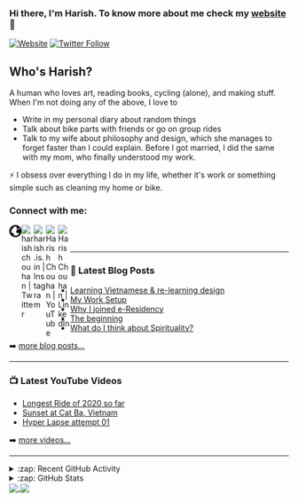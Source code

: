 ### Hi there, I'm Harish. To know more about me check my [website][website] 👋 

[![Website](https://img.shields.io/website?label=harishchouhan.com&style=for-the-badge&url=https%3A%2F%2Fharishchouhan.com)](https://harishchouhan.com)
[![Twitter Follow](https://img.shields.io/twitter/follow/harishchouhan?color=1DA1F2&logo=twitter&style=for-the-badge)](https://twitter.com/intent/follow?original_referer=https%3A%2F%2Fgithub.com%2FcodeSTACKr&screen_name=HarishChouhan)

## Who's Harish?

A human who loves art, reading books, cycling (alone), and making stuff. When I'm not doing any of the above, I love to 

- Write in my personal diary about random things
- Talk about bike parts with friends or go on group rides
- Talk to my wife about philosophy and design, which she manages to forget faster than I could explain. Before I got married, I did the same with my mom, who finally understood my work. 

⚡ I obsess over everything I do in my life, whether it's work or something simple such as cleaning my home or bike.


### Connect with me:

[<img align="left" alt="harishchouhan.com" width="22px" src="https://raw.githubusercontent.com/iconic/open-iconic/master/svg/globe.svg" />][website]
[<img align="left" alt="harishchouhan | Twitter" width="22px" src="https://cdn.jsdelivr.net/npm/simple-icons@v3/icons/twitter.svg" />][twitter]
[<img align="left" alt="harish.is.in | Instagram" width="22px" src="https://cdn.jsdelivr.net/npm/simple-icons@v3/icons/instagram.svg" />][instagram]
[<img align="left" alt="Harish Chouhan | YouTube" width="22px" src="https://cdn.jsdelivr.net/npm/simple-icons@v3/icons/youtube.svg" />][youtube]
[<img align="left" alt="Harish Chouhan | LinkedIn" width="22px" src="https://cdn.jsdelivr.net/npm/simple-icons@v3/icons/linkedin.svg" />][linkedin]

<br />
<br />

---

### 📕 Latest Blog Posts

<!-- BLOG-POST-LIST:START -->
- [Learning Vietnamese &amp; re-learning design](https://harishchouhan.com/learning-vietnamese-re-learning-design/)
- [My Work Setup](https://harishchouhan.com/my-work-setup/)
- [Why I joined e-Residency](https://harishchouhan.com/why-i-joined-e-residency/)
- [The beginning](https://harishchouhan.com/the-beginning/)
- [What do I think about Spirituality?](https://harishchouhan.com/what-i-think-about-spirituality/)
<!-- BLOG-POST-LIST:END -->

➡️ [more blog posts...](https://harishchouhan.com)

---

### 📺 Latest YouTube Videos

<!-- YOUTUBE:START -->
- [Longest Ride of 2020 so far](https://www.youtube.com/watch?v=gu68s0rYXq0)
- [Sunset at Cat Ba, Vietnam](https://www.youtube.com/watch?v=5j4XmWcjTDY)
- [Hyper Lapse attempt 01](https://www.youtube.com/watch?v=MkbdjdH2e0Y)
<!-- YOUTUBE:END -->

➡️ [more videos...](https://www.youtube.com/c/HarishChouhan)

---

<details>
  <summary>:zap: Recent GitHub Activity</summary>
  
<!--START_SECTION:activity-->
<!--END_SECTION:activity-->

</details>

<details>
  <summary>:zap: GitHub Stats</summary>

  <img align="left" alt="My GitHub Stats" src="https://github-readme-stats.codestackr.vercel.app/api?username=hchouhan&show_icons=true&hide_border=true" />

</details>

<a href="https://github.com/anuraghazra/github-readme-stats">
  <img align="center" src="https://github-readme-stats.vercel.app/api/pin/?username=hchouhan&repo=github-readme-stats" />
</a>
<a href="https://github.com/anuraghazra/convoychat">
  <img align="center" src="https://github-readme-stats.vercel.app/api/pin/?username=hchouhan&repo=convoychat" />
</a>

[website]: https://harishchouhan.com
[twitter]: https://twitter.com/harishchouhan
[instagram]: https://www.instagram.com/harish.is.in/
[goodreads]: https://www.goodreads.com/harishchouhan
[youtube]: https://www.youtube.com/c/HarishChouhan
[linkedin]: https://www.linkedin.com/in/harishchouhan/

[webtions]: http://webtions.com
[discoverghost]: http://discoverghost.com
[flattrendz]: http://flattrendz.com
[themeist]: http://themeist.com
[pedalvietnam]: http://pedalvietnam.com
